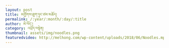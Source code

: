 ```yaml
---
layout: post
title: མགྱོགས་ཐུག་ཉུང་ཙམ་མཆོད།
permalink: /:year/:month/:day/:title
author: མེ་ལོང་།
category: འཕྲོད་བསྟེན།
thumbnail: assets/img/noodles.png
featuredvideo: http://melhong.com/wp-content/uploads/2018/06/Noodles.mp4
---
```



